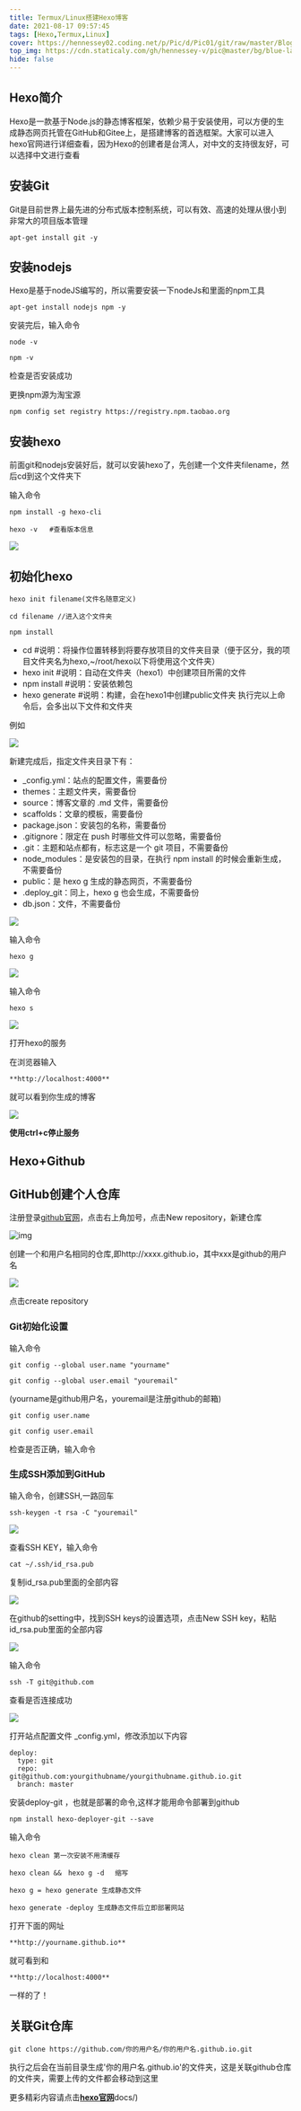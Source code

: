 ```yaml
---
title: Termux/Linux搭建Hexo博客
date: 2021-08-17 09:57:45
tags: [Hexo,Termux,Linux]
cover: https://hennessey02.coding.net/p/Pic/d/Pic01/git/raw/master/Blog-img/20220101//Termux.png
top_img: https://cdn.staticaly.com/gh/hennessey-v/pic@master/bg/blue-lake-v1.jpg
hide: false
---
```


## **Hexo简介**


Hexo是一款基于Node.js的静态博客框架，依赖少易于安装使用，可以方便的生成静态网页托管在GitHub和Gitee上，是搭建博客的首选框架。<!-- more -->大家可以进入hexo官网进行详细查看，因为Hexo的创建者是台湾人，对中文的支持很友好，可以选择中文进行查看


## **安装Git**


Git是目前世界上最先进的分布式版本控制系统，可以有效、高速的处理从很小到非常大的项目版本管理



```
apt-get install git -y
```


## **安装nodejs**


Hexo是基于nodeJS编写的，所以需要安装一下nodeJs和里面的npm工具



```
apt-get install nodejs npm -y
```

安装完后，输入命令



```
node -v

npm -v
```

检查是否安装成功

更换npm源为淘宝源

```
npm config set registry https://registry.npm.taobao.org
```


## **安装hexo**


前面git和nodejs安装好后，就可以安装hexo了，先创建一个文件夹filename，然后cd到这个文件夹下

输入命令

```
npm install -g hexo-cli

hexo -v   #查看版本信息
```

![](https://linuecs.files.wordpress.com/2020/08/screenshot_2020_0801_1425592747878800930944621.png)


## **初始化hexo**




```
hexo init filename(文件名随意定义)

cd filename //进入这个文件夹

npm install
```

- cd <folder> #说明：将操作位置转移到将要存放项目的文件夹目录（便于区分，我的项目文件夹名为hexo,~/root/hexo以下将使用这个文件夹）
- hexo init #说明：自动在文件夹（hexo1）中创建项目所需的文件
- npm install #说明：安装依赖包
- hexo generate #说明：构建，会在hexo1中创建public文件夹
  执行完以上命令后，会多出以下文件和文件夹

例如



![](https://linuecs.files.wordpress.com/2020/08/img_20200803_1018077824263297184815366.jpg)



新建完成后，指定文件夹目录下有：

- _config.yml：站点的配置文件，需要备份
- themes：主题文件夹，需要备份
- source：博客文章的 .md 文件，需要备份
- scaffolds：文章的模板，需要备份
- package.json：安装包的名称，需要备份
- .gitignore：限定在 push 时哪些文件可以忽略，需要备份
- .git：主题和站点都有，标志这是一个 git 项目，不需要备份
- node_modules：是安装包的目录，在执行 npm install 的时候会重新生成，不需要备份
- public：是 hexo g 生成的静态网页，不需要备份
- .deploy_git：同上，hexo g 也会生成，不需要备份
- db.json：文件，不需要备份



![](https://linuecs.files.wordpress.com/2020/08/screenshot_2020_0801_1430267700908023566336224.png)



输入命令



```
hexo g
```



![](https://linuecs.files.wordpress.com/2020/08/screenshot_2020_0801_1426494387056801777394283.png)



输入命令

```
hexo s
```

![](https://linuecs.files.wordpress.com/2020/08/screenshot_2020_0801_1427121834223231530076486.png)



打开hexo的服务

在浏览器输入



```
**http://localhost:4000**
```



就可以看到你生成的博客



![](https://linuecs.files.wordpress.com/2020/08/screenshot_2020_0801_1435241192715661277456756.png)



**使用ctrl+c停止服务**



## **Hexo+Github**





## **GitHub创建个人仓库**



注册登录[github官网](http://github.com/)，点击右上角加号，点击New repository，新建仓库



![img](https://linuecs.files.wordpress.com/2020/08/screenshot_2020_0801_1453048826363041159371369.png)



创建一个和用户名相同的仓库,即http://xxxx.github.io，其中xxx是github的用户名



![](https://linuecs.files.wordpress.com/2020/08/screenshot_2020_0801_145655625734147419220357.png)



点击create repository



### **Git初始化设置**

输入命令

```
git config --global user.name "yourname" 

git config --global user.email "youremail"
```

(yourname是github用户名，youremail是注册github的邮箱)



```
git config user.name

git config user.email
```

检查是否正确，输入命令



### **生成SSH添加到GitHub**


输入命令，创建SSH,一路回车



```
ssh-keygen -t rsa -C "youremail"
```



![](https://linuecs.files.wordpress.com/2020/08/img_20200802_1139583858709568397913356.jpg)



查看SSH KEY，输入命令



```
cat ~/.ssh/id_rsa.pub
```

复制id_rsa.pub里面的全部内容



![](https://linuecs.files.wordpress.com/2020/08/img_20200803_0950183625923031218189922.jpg)



在github的setting中，找到SSH keys的设置选项，点击New SSH key，粘贴id_rsa.pub里面的全部内容



![](https://linuecs.files.wordpress.com/2020/08/screenshot_2020_0801_151404755358037895170688.png)



输入命令

```
ssh -T git@github.com
```

查看是否连接成功



![](https://linuecs.files.wordpress.com/2020/08/img_20200803_0950366233783924410194530.jpg)



打开站点配置文件 _config.yml，修改添加以下内容



```
deploy:
  type: git
  repo:
git@github.com:yourgithubname/yourgithubname.github.io.git
  branch: master
```

安装deploy-git ，也就是部署的命令,这样才能用命令部署到github



```
npm install hexo-deployer-git --save
```

输入命令



```
hexo clean 第一次安装不用清缓存

hexo clean &&　hexo g -d 　缩写

hexo g = hexo generate 生成静态文件

hexo generate -deploy 生成静态文件后立即部署网站
```

打开下面的网址



```
**http://yourname.github.io**
```



就可看到和



```
**http://localhost:4000**
```



一样的了！



## **关联Git仓库**


```
git clone https://github.com/你的用户名/你的用户名.github.io.git
```

执行之后会在当前目录生成'你的用户名.github.io'的文件夹，这是关联github仓库的文件夹，需要上传的文件都会移动到这里

更多精彩内容请点击[**hexo官网**](https://hexo.io/zh-cn/docs/)docs/)